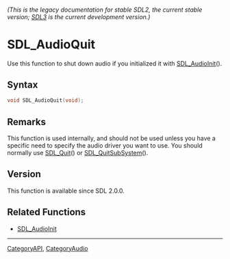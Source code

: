 ###### (This is the legacy documentation for stable SDL2, the current stable version; [SDL3](https://wiki.libsdl.org/SDL3/) is the current development version.)
# SDL_AudioQuit

Use this function to shut down audio if you initialized it with [SDL_AudioInit](SDL_AudioInit)().

## Syntax

```c
void SDL_AudioQuit(void);

```

## Remarks

This function is used internally, and should not be used unless you have a
specific need to specify the audio driver you want to use. You should
normally use [SDL_Quit](SDL_Quit)() or
[SDL_QuitSubSystem](SDL_QuitSubSystem)().

## Version

This function is available since SDL 2.0.0.

## Related Functions

* [SDL_AudioInit](SDL_AudioInit)

----
[CategoryAPI](CategoryAPI), [CategoryAudio](CategoryAudio)


